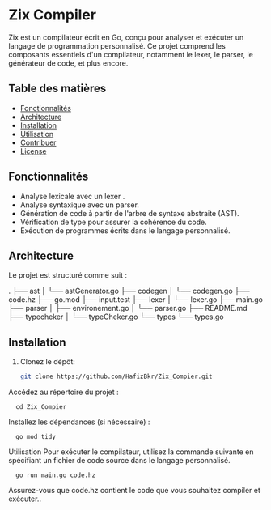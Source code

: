  # Zix Compiler

Zix est un compilateur écrit en Go, conçu pour analyser et exécuter un langage de programmation personnalisé. Ce projet comprend les composants essentiels d'un compilateur, notamment le lexer, le parser, le générateur de code, et plus encore.

## Table des matières

- [Fonctionnalités](#fonctionnalités)
- [Architecture](#architecture)
- [Installation](#installation)
- [Utilisation](#utilisation)
- [Contribuer](#contribuer)
- [License](#license)

## Fonctionnalités

- Analyse lexicale avec un lexer .
- Analyse syntaxique avec un parser.
- Génération de code à partir de l'arbre de syntaxe abstraite (AST).
- Vérification de type pour assurer la cohérence du code.
- Exécution de programmes écrits dans le langage personnalisé.

## Architecture

Le projet est structuré comme suit :

.
├── ast
│   └── astGenerator.go
├── codegen
│   └── codegen.go
├── code.hz
├── go.mod
├── input.test
├── lexer
│   └── lexer.go
├── main.go
├── parser
│   ├── environement.go
│   └── parser.go
├── README.md
├── typecheker
│   └── typeCheker.go
└── types
    └── types.go


## Installation

1. Clonez le dépôt:

   ```bash
   git clone https://github.com/HafizBkr/Zix_Compier.git
Accédez au répertoire du projet :

      
      cd Zix_Compier
      
Installez les dépendances (si nécessaire) :


      go mod tidy

      
Utilisation
Pour exécuter le compilateur, utilisez la commande suivante en spécifiant un fichier de code source dans le langage personnalisé.


      go run main.go code.hz


Assurez-vous que code.hz contient le code que vous souhaitez compiler et exécuter..
